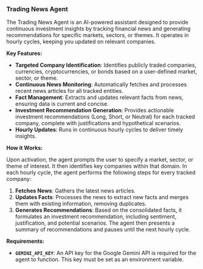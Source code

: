 ### Trading News Agent

The Trading News Agent is an AI-powered assistant designed to provide continuous investment insights by tracking financial news and generating recommendations for specific markets, sectors, or themes. It operates in hourly cycles, keeping you updated on relevant companies.

**Key Features:**

*   **Targeted Company Identification**: Identifies publicly traded companies, currencies, cryptocurrencies, or bonds based on a user-defined market, sector, or theme.
*   **Continuous News Monitoring**: Automatically fetches and processes recent news articles for all tracked entities.
*   **Fact Management**: Extracts and updates relevant facts from news, ensuring data is current and concise.
*   **Investment Recommendation Generation**: Provides actionable investment recommendations (Long, Short, or Neutral) for each tracked company, complete with justifications and hypothetical scenarios.
*   **Hourly Updates**: Runs in continuous hourly cycles to deliver timely insights.

**How it Works:**

Upon activation, the agent prompts the user to specify a market, sector, or theme of interest. It then identifies key companies within that domain. In each hourly cycle, the agent performs the following steps for every tracked company:
1.  **Fetches News**: Gathers the latest news articles.
2.  **Updates Facts**: Processes the news to extract new facts and merges them with existing information, removing duplicates.
3.  **Generates Recommendations**: Based on the consolidated facts, it formulates an investment recommendation, including sentiment, justification, and potential scenarios.
The agent then presents a summary of recommendations and pauses until the next hourly cycle.

**Requirements:**

*   **`GEMINI_API_KEY`**: An API key for the Google Gemini API is required for the agent to function. This key must be set as an environment variable.